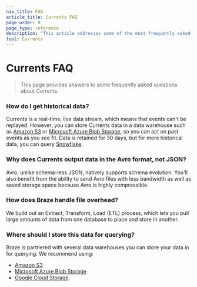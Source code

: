 ```yaml
---
nav_title: FAQ
article_title: Currents FAQ
page_order: 9
page_type: reference
description: "This article addresses some of the most frequently asked questions that arise when setting up Braze Currents."
tool: Currents
---
```


# Currents FAQ

> This page provides answers to some frequently asked questions about Currents.

### How do I get historical data?

Currents is a real-time, live data stream, which means that events can't be replayed. However, you can store Currents data in a data warehouse such as [Amazon S3]({{site.baseurl}}/partners/data_and_infrastructure_agility/cloud_storage/amazon_s3/) or [Microsoft Azure Blob Storage]({{site.baseurl}}/partners/data_and_infrastructure_agility/cloud_storage/microsoft_azure_blob_storage_for_currents/), so you can act on past events as you see fit. Data is retained for 30 days, but for more historical data, you can query [Snowflake]({{site.baseurl}}/user_guide/data/braze_currents/s3_to_snowflake/).

### Why does Currents output data in the Avro format, not JSON?

Avro, unlike schema-less JSON, natively supports schema evolution. You'll also benefit from the ability to send Avro files with less bandwidth as well as saved storage space because Avro is highly compressible.

### How does Braze handle file overhead?

We build out an Extract, Transform, Load (ETL) process, which lets you pull large amounts of data from one database to place and store in another.

### Where should I store this data for querying?

Braze is partnered with several data warehouses you can store your data in for querying. We recommend using:
- [Amazon S3]({{site.baseurl}}/partners/data_and_infrastructure_agility/cloud_storage/amazon_s3/)
- [Microsoft Azure Blob Storage]({{site.baseurl}}/partners/data_and_infrastructure_agility/cloud_storage/microsoft_azure_blob_storage_for_currents/)
- [Google Cloud Storage]({{site.baseurl}}/partners/data_and_infrastructure_agility/cloud_storage/google_cloud_storage_for_currents/).